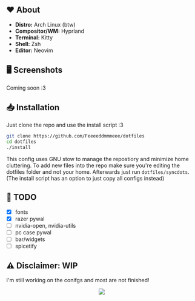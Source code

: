 ## :heart: About
- **Distro:** Arch Linux (btw)
- **Compositor/WM:** Hyprland
- **Terminal:** Kitty
- **Shell:** Zsh
- **Editor:** Neovim

## :desktop_computer: Screenshots
Coming soon :3

## :inbox_tray: Installation
Just clone the repo and use the install script :3
```bash
git clone https://github.com/Feeeeddmmmeee/dotfiles
cd dotfiles
./install
```

This config uses GNU stow to manage the repostiory and minimize home cluttering. To add new files into the repo make sure you're editing the dotfiles folder and not your home. Afterwards just run `dotfiles/syncdots`. (The install script has an option to just copy all configs instead)

## :hammer: TODO
- [x] fonts
- [x] razer pywal
- [ ] nvidia-open, nvidia-utils
- [ ] pc case pywal
- [ ] bar/widgets
- [ ] spicetify

## :warning: Disclaimer: WIP
I'm still working on the conifgs and most are not finished!

<p align="center">
    <img src="https://github.com/catppuccin/catppuccin/blob/main/assets/footers/gray0_ctp_on_line.png?raw=true"
</p>
